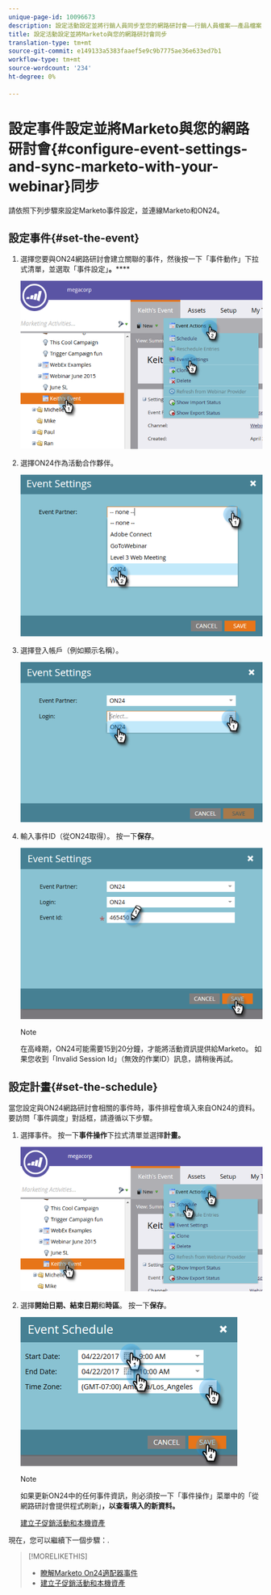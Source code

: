 ```yaml
---
unique-page-id: 10096673
description: 設定活動設定並將行銷人員同步至您的網路研討會——行銷人員檔案——產品檔案
title: 設定活動設定並將Marketo與您的網路研討會同步
translation-type: tm+mt
source-git-commit: e149133a5383faaef5e9c9b7775ae36e633ed7b1
workflow-type: tm+mt
source-wordcount: '234'
ht-degree: 0%

---
```



# 設定事件設定並將Marketo與您的網路研討會{#configure-event-settings-and-sync-marketo-with-your-webinar}同步

請依照下列步驟來設定Marketo事件設定，並連線Marketo和ON24。

## 設定事件{#set-the-event}

1. 選擇您要與ON24網路研討會建立關聯的事件，然後按一下「事件動作」下拉式清單，並選取「事件設定」**。******

   ![](assets/one.png)

1. 選擇ON24作為活動合作夥伴。

   ![](assets/two.png)

1. 選擇登入帳戶（例如顯示名稱）。

   ![](assets/three.png)

1. 輸入事件ID（從ON24取得）。 按一下&#x200B;**保存**。

   ![](assets/four.png)

   >[!NOTE]
   >
   >在高峰期，ON24可能需要15到20分鐘，才能將活動資訊提供給Marketo。 如果您收到「Invalid Session Id」（無效的作業ID）訊息，請稍後再試。

## 設定計畫{#set-the-schedule}

當您設定與ON24網路研討會相關的事件時，事件排程會填入來自ON24的資料。 要訪問「事件調度」對話框，請遵循以下步驟。

1. 選擇事件。 按一下&#x200B;**事件操作**&#x200B;下拉式清單並選擇&#x200B;**計畫。**

   ![](assets/five.png)

1. 選擇&#x200B;**開始日期、結束日期**&#x200B;和&#x200B;**時區**。 按一下&#x200B;**保存**。

   ![](assets/six-1.png)

   >[!NOTE]
   >
   >如果更新ON24中的任何事件資訊，則必須按一下「事件操作」菜單中的「從網路研討會提供程式刷新」**，以查看填入的新資料。**

   [建立子促銷活動和本機資產](create-child-campaigns-and-local-assets.md)

現在，您可以繼續下一個步驟：.

>[!MORELIKETHIS]
>
>* [瞭解Marketo On24適配器事件](understanding-marketo-on24-adapter-events.md)
>* [建立子促銷活動和本機資產](create-child-campaigns-and-local-assets.md)

>



